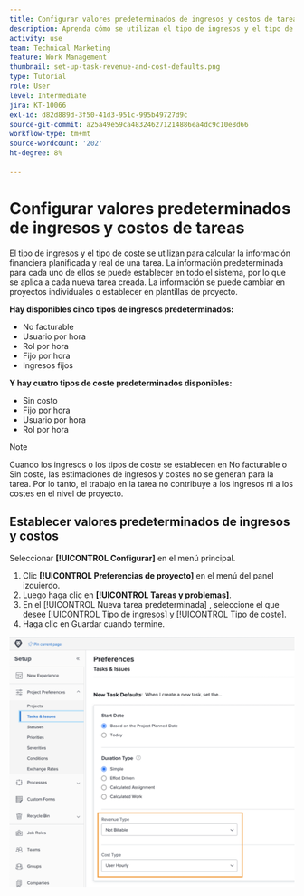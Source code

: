```yaml
---
title: Configurar valores predeterminados de ingresos y costos de tareas
description: Aprenda cómo se utilizan el tipo de ingresos y el tipo de coste para calcular la información financiera planificada y real de una tarea.
activity: use
team: Technical Marketing
feature: Work Management
thumbnail: set-up-task-revenue-and-cost-defaults.png
type: Tutorial
role: User
level: Intermediate
jira: KT-10066
exl-id: d82d889d-3f50-41d3-951c-995b49727d9c
source-git-commit: a25a49e59ca483246271214886ea4dc9c10e8d66
workflow-type: tm+mt
source-wordcount: '202'
ht-degree: 8%

---
```


# Configurar valores predeterminados de ingresos y costos de tareas

El tipo de ingresos y el tipo de coste se utilizan para calcular la información financiera planificada y real de una tarea. La información predeterminada para cada uno de ellos se puede establecer en todo el sistema, por lo que se aplica a cada nueva tarea creada. La información se puede cambiar en proyectos individuales o establecer en plantillas de proyecto.

**Hay disponibles cinco tipos de ingresos predeterminados:**

* No facturable
* Usuario por hora
* Rol por hora
* Fijo por hora
* Ingresos fijos

**Y hay cuatro tipos de coste predeterminados disponibles:**

* Sin costo
* Fijo por hora
* Usuario por hora
* Rol por hora

>[!NOTE]
>
>Cuando los ingresos o los tipos de coste se establecen en No facturable o Sin coste, las estimaciones de ingresos y costes no se generan para la tarea. Por lo tanto, el trabajo en la tarea no contribuye a los ingresos ni a los costes en el nivel de proyecto.

## Establecer valores predeterminados de ingresos y costos

Seleccionar **[!UICONTROL Configurar]** en el menú principal.

1. Clic **[!UICONTROL Preferencias de proyecto]** en el menú del panel izquierdo.
1. Luego haga clic en **[!UICONTROL Tareas y problemas]**.
1. En el [!UICONTROL Nueva tarea predeterminada] , seleccione el que desee [!UICONTROL Tipo de ingresos] y [!UICONTROL Tipo de coste].
1. Haga clic en Guardar cuando termine.

![Imagen de configuración de ingresos y costes predeterminados](assets/setting-up-finances-3.png)
